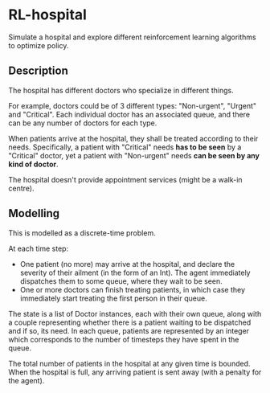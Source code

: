 # RL-hospital

Simulate a hospital and explore different reinforcement learning algorithms to optimize policy.

## Description
The hospital has different doctors who specialize in different things.

For example, doctors could be of 3 different types: "Non-urgent", "Urgent" and "Critical".
Each individual doctor has an associated queue, and there can be any number of doctors for each type.

When patients arrive at the hospital, they shall be treated according to their needs.
Specifically, a patient with "Critical" needs **has to be seen** by a "Critical" doctor, yet a patient with "Non-urgent" needs **can be seen by any kind of doctor**.

The hospital doesn't provide appointment services (might be a walk-in centre).

## Modelling

This is modelled as a discrete-time problem.

At each time step:
- One patient (no more) may arrive at the hospital, and declare the severity of their ailment (in the form of an Int).
The agent immediately dispatches them to some queue, where they wait to be seen.
- One or more doctors can finish treating patients, in which case they immediately start treating the first person in their queue.

The state is a list of Doctor instances, each with their own queue, along with a couple representing whether there is a patient waiting to be dispatched and if so, its need.
In each queue, patients are represented by an integer which corresponds to the number of timesteps they have spent in the queue.

The total number of patients in the hospital at any given time is bounded.
When the hospital is full, any arriving patient is sent away (with a penalty for the agent).
